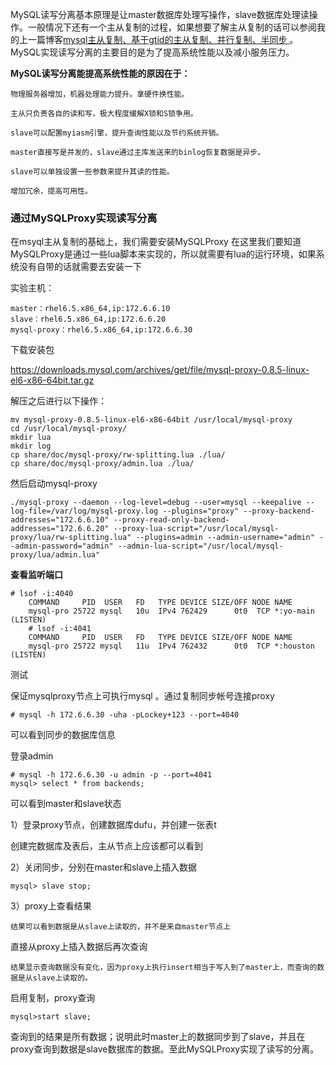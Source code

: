 MySQL读写分离基本原理是让master数据库处理写操作，slave数据库处理读操作。一般情况下还有一个主从复制的过程，如果想要了解主从复制的话可以参阅我的上一篇博客[mysql主从复制、基于gtid的主从复制、并行复制、半同步 ](http://blog.csdn.net/Lockey23/article/details/78122111)。MySQL实现读写分离的主要目的是为了提高系统性能以及减小服务压力。

**MySQL读写分离能提高系统性能的原因在于：**

    物理服务器增加，机器处理能力提升。拿硬件换性能。

    主从只负责各自的读和写，极大程度缓解X锁和S锁争用。

    slave可以配置myiasm引擎，提升查询性能以及节约系统开销。

    master直接写是并发的，slave通过主库发送来的binlog恢复数据是异步。

    slave可以单独设置一些参数来提升其读的性能。

    增加冗余，提高可用性。

### 通过MySQLProxy实现读写分离

在msyql主从复制的基础上，我们需要安装MySQLProxy
在这里我们要知道MySQLProxy是通过一些lua脚本来实现的，所以就需要有lua的运行环境，如果系统没有自带的话就需要去安装一下

实验主机：

	master：rhel6.5.x86_64,ip:172.6.6.10
	slave：rhel6.5.x86_64,ip:172.6.6.20
	mysql-proxy：rhel6.5.x86_64,ip:172.6.6.30

下载安装包

https://downloads.mysql.com/archives/get/file/mysql-proxy-0.8.5-linux-el6-x86-64bit.tar.gz

解压之后进行以下操作：

	mv mysql-proxy-0.8.5-linux-el6-x86-64bit /usr/local/mysql-proxy
	cd /usr/local/mysql-proxy/
	mkdir lua
	mkdir log
	cp share/doc/mysql-proxy/rw-splitting.lua ./lua/
	cp share/doc/mysql-proxy/admin.lua ./lua/

然后启动mysql-proxy

	./mysql-proxy --daemon --log-level=debug --user=mysql --keepalive --log-file=/var/log/mysql-proxy.log --plugins="proxy" --proxy-backend-addresses="172.6.6.10" --proxy-read-only-backend-addresses="172.6.6.20" --proxy-lua-script="/usr/local/mysql-proxy/lua/rw-splitting.lua" --plugins=admin --admin-username="admin" --admin-password="admin" --admin-lua-script="/usr/local/mysql-proxy/lua/admin.lua"

 **查看监听端口**

	# lsof -i:4040
	    COMMAND     PID  USER   FD   TYPE DEVICE SIZE/OFF NODE NAME
	    mysql-pro 25722 mysql   10u  IPv4 762429      0t0  TCP *:yo-main (LISTEN)
	    # lsof -i:4041
	    COMMAND     PID  USER   FD   TYPE DEVICE SIZE/OFF NODE NAME
	    mysql-pro 25722 mysql   11u  IPv4 762432      0t0  TCP *:houston (LISTEN)

测试

保证mysqlproxy节点上可执行mysql 。通过复制同步帐号连接proxy

	# mysql -h 172.6.6.30 -uha -pLockey+123 --port=4040

可以看到同步的数据库信息

登录admin

    # mysql -h 172.6.6.30 -u admin -p --port=4041
    mysql> select * from backends;

可以看到master和slave状态

1）登录proxy节点，创建数据库dufu，并创建一张表t

创建完数据库及表后，主从节点上应该都可以看到

2）关闭同步，分别在master和slave上插入数据

	mysql> slave stop;


3）proxy上查看结果

	结果可以看到数据是从slave上读取的，并不是来自master节点上

直接从proxy上插入数据后再次查询

	结果显示查询数据没有变化，因为proxy上执行insert相当于写入到了master上，而查询的数据是从slave上读取的。

启用复制，proxy查询

	mysql>start slave;

查询到的结果是所有数据；说明此时master上的数据同步到了slave，并且在proxy查询到数据是slave数据库的数据。至此MySQLProxy实现了读写的分离。

